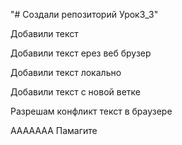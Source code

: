 "# Создали репозиторий Урок3_3" 

Добавили текст

Добавили текст ерез веб брузер

Добавили текст локально

Добавили текст с новой ветке

Разрешам конфликт текст в браузере

ААААААА
Памагите
